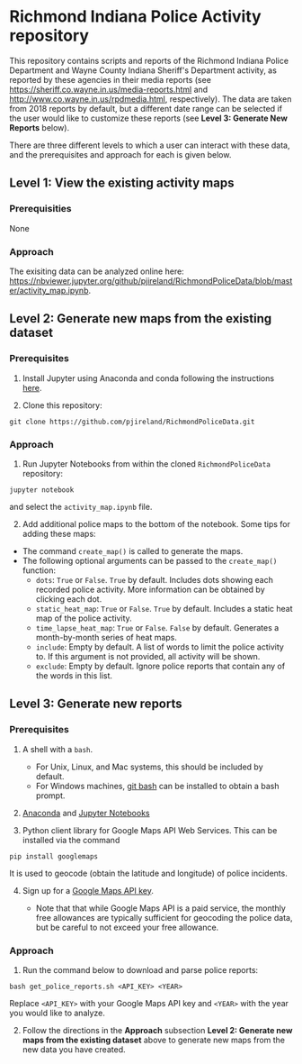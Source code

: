 # Richmond Indiana Police Activity repository

This repository contains scripts and reports of the Richmond Indiana Police 
Department and Wayne County Indiana Sheriff's Department activity, 
as reported by these agencies in their
media reports (see https://sheriff.co.wayne.in.us/media-reports.html
and http://www.co.wayne.in.us/rpdmedia.html, respectively).
The data are taken from 2018 reports by default, but 
a different date range can be selected if the user would like to customize
these reports (see **Level 3: Generate New Reports** below).

There are three different levels to which a user can interact with these data,
and the prerequisites and approach for each is given below.

## Level 1: View the existing activity maps

### Prerequisities

None

### Approach

The exisiting data can be analyzed online here:
https://nbviewer.jupyter.org/github/pjireland/RichmondPoliceData/blob/master/activity_map.ipynb.

## Level 2: Generate new maps from the existing dataset

### Prerequisites

1. Install Jupyter using Anaconda and conda following the instructions
[here](https://jupyter.readthedocs.io/en/latest/install.html#id3).

2. Clone this repository:

```
git clone https://github.com/pjireland/RichmondPoliceData.git
```

### Approach

1. Run Jupyter Notebooks from within the cloned `RichmondPoliceData` repository:

```
jupyter notebook
```

and select the `activity_map.ipynb` file.

2. Add additional police maps to the bottom of the notebook.  Some tips for adding these maps:

  * The command `create_map()` is called to generate the maps.
  * The following optional arguments can be passed to the `create_map()` function:
    * `dots`: `True` or `False`. `True` by default. Includes dots showing each recorded police activity.
        More information can be obtained by clicking each dot.
    * `static_heat_map`: `True` or `False`. `True` by default.  Includes a static heat map of the police 
        activity.
    * `time_lapse_heat_map`: `True` or `False`. `False` by default.  Generates a month-by-month series
        of heat maps.
    * `include`: Empty by default.  A list of words to limit the police activity to. If this argument is 
        not provided, all activity will be shown.
    * `exclude`: Empty by default. Ignore police reports that contain any of the words in this list.

## Level 3: Generate new reports

### Prerequisites

1. A shell with a `bash`.
   * For Unix, Linux, and Mac systems, this should be included by default.
   * For Windows machines, [git bash](https://gitforwindows.org/) can be installed to obtain a bash prompt.

2. [Anaconda](https://www.anaconda.com/distribution/#download-section) and 
   [Jupyter Notebooks](https://jupyter.readthedocs.io/en/latest/install.html#id3)

3. Python client library for Google Maps API Web Services.  This can be installed via the command

```
pip install googlemaps
```

   It is used to geocode (obtain the latitude and longitude) of police incidents.

4. Sign up for a [Google Maps API key](https://developers.google.com/maps/documentation/javascript/get-api-key).

   * Note that that while Google Maps API is a paid service, the monthly free allowances are typically sufficient
     for geocoding the police data, but be careful to not exceed your free allowance.

### Approach

1. Run the command below to download and parse police reports:

```
bash get_police_reports.sh <API_KEY> <YEAR>
```

Replace `<API_KEY>` with your Google Maps API key and `<YEAR>` with the year you would like to analyze.

2. Follow the directions in the **Approach** subsection **Level 2: Generate new maps from the existing dataset** 
   above to generate new maps from the new data you have created.

